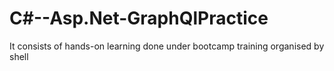 # C#--Asp.Net-GraphQlPractice
It consists of hands-on learning done under bootcamp training organised by shell
